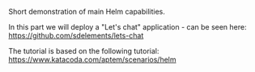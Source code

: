 Short demonstration of main Helm capabilities.

In this part we will deploy a "Let's chat" application - can be seen here: https://github.com/sdelements/lets-chat

The tutorial is based on the following tutorial: https://www.katacoda.com/aptem/scenarios/helm 